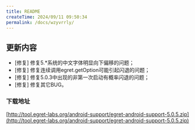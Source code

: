 ```yaml
---
title: README
createTime: 2024/09/11 09:50:34
permalink: /docs/wzyvrrly/
---
```

## 更新内容

* [修复] 修复5.*系统的中文字体明显向下偏移的问题；
* [修复] 修复连续调用egret.getOption可能引起闪退的问题；
* [修复] 修复5.0.3中出现的非第一次启动有概率闪退的问题；
* [修复] 修复其它BUG。

### 下载地址

[http://tool.egret-labs.org/android-support/egret-android-support-5.0.5.zip](http://tool.egret-labs.org/android-support/egret-android-support-5.0.5.zip)
